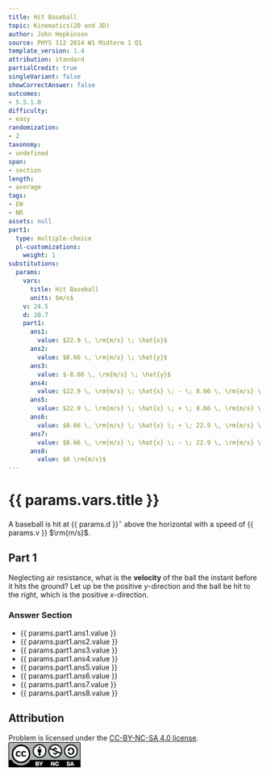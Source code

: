 ```yaml
---
title: Hit Baseball
topic: Kinematics(2D and 3D)
author: John Hopkinson
source: PHYS 112 2014 W1 Midterm 1 Q1
template_version: 1.4
attribution: standard
partialCredit: true
singleVariant: false
showCorrectAnswer: false
outcomes:
- 5.5.1.0
difficulty:
- easy
randomization:
- 2
taxonomy:
- undefined
span:
- section
length:
- average
tags:
- EW
- NR
assets: null
part1:
  type: multiple-choice
  pl-customizations:
    weight: 1
substitutions:
  params:
    vars:
      title: Hit Baseball
      units: $m/s$
    v: 24.5
    d: 20.7
    part1:
      ans1:
        value: $22.9 \, \rm{m/s} \; \hat{x}$
      ans2:
        value: $8.66 \, \rm{m/s} \; \hat{y}$
      ans3:
        value: $-8.66 \, \rm{m/s} \; \hat{y}$
      ans4:
        value: $22.9 \, \rm{m/s} \; \hat{x} \; - \; 8.66 \, \rm{m/s} \; \hat{y}$
      ans5:
        value: $22.9 \, \rm{m/s} \; \hat{x} \; + \; 8.66 \, \rm{m/s} \; \hat{y}$
      ans6:
        value: $8.66 \, \rm{m/s} \; \hat{x} \; + \; 22.9 \, \rm{m/s} \; \hat{y}$
      ans7:
        value: $8.66 \, \rm{m/s} \; \hat{x} \; - \; 22.9 \, \rm{m/s} \; \hat{y}$
      ans8:
        value: $0 \rm{m/s}$
---
```

# {{ params.vars.title }}
A baseball is hit at {{ params.d }}$^\circ$ above the horizontal with a speed of {{ params.v }} $\rm{m/s}$.

## Part 1

Neglecting air resistance, what is the **velocity** of the ball the instant before it hits the ground? Let up be the positive $y$-direction and the ball be hit to the right, which is the positive $x$-direction.

### Answer Section

- {{ params.part1.ans1.value }}
- {{ params.part1.ans2.value }}
- {{ params.part1.ans3.value }}
- {{ params.part1.ans4.value }}
- {{ params.part1.ans5.value }}
- {{ params.part1.ans6.value }}
- {{ params.part1.ans7.value }}
- {{ params.part1.ans8.value }}

## Attribution

Problem is licensed under the [CC-BY-NC-SA 4.0 license](https://creativecommons.org/licenses/by-nc-sa/4.0/).<br> ![The Creative Commons 4.0 license requiring attribution-BY, non-commercial-NC, and share-alike-SA license.](https://raw.githubusercontent.com/firasm/bits/master/by-nc-sa.png)